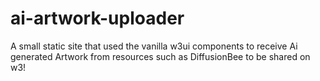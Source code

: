 # ai-artwork-uploader
A small static site that used the vanilla w3ui components to receive Ai generated Artwork from resources such as DiffusionBee to be shared on w3!
